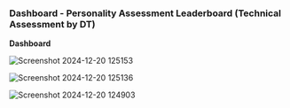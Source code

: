 ### Dashboard - Personality Assessment Leaderboard (Technical Assessment by DT)

**Dashboard**


![Screenshot 2024-12-20 125153](https://github.com/user-attachments/assets/a0b86cc0-f68a-4b03-848f-654df2b45814)

![Screenshot 2024-12-20 125136](https://github.com/user-attachments/assets/35269566-0d10-4009-a885-358d5fa0f115)

![Screenshot 2024-12-20 124903](https://github.com/user-attachments/assets/f87bbaf5-a345-463e-a477-7150ace7a849)
